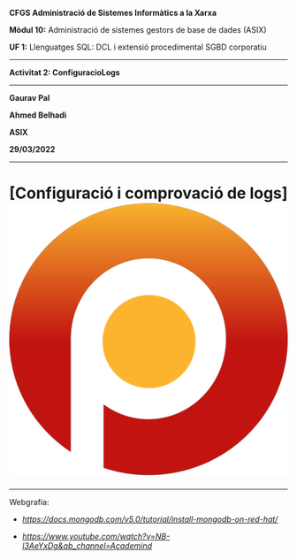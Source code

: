 **CFGS Administració de Sistemes Informàtics a la Xarxa**

**Mòdul 10:** Administració de sistemes gestors de base de dades (ASIX)

**UF 1:** Llenguatges SQL: DCL i extensió procedimental SGBD corporatiu


***


**Activitat 2: ConfiguracioLogs**


***

**Gaurav Pal**

**Ahmed Belhadi**

**ASIX**

**29/03/2022**
***

# **[Configuració i comprovació de logs]** ![Interfaz de usuario gráfica, Texto, Aplicación Descripción generada     automáticamente](https://github.com/ahmedwaix/InstallacioSGBD/blob/main/Imagenes/percona.png)


***

Webgrafia:

-   *<https://docs.mongodb.com/v5.0/tutorial/install-mongodb-on-red-hat/>*

-   *<https://www.youtube.com/watch?v=NB-l3AeYxDg&ab_channel=Academind>*
